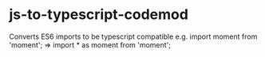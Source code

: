 # js-to-typescript-codemod
Converts ES6 imports to be typescript compatible e.g. import moment from 'moment'; => import * as moment from 'moment';
